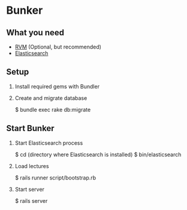 Bunker
======

## What you need

  - [RVM](http://rvm.io) (Optional, but recommended)
  - [Elasticsearch](http://www.elasticsearch.org/)

## Setup

  1. Install required gems with Bundler

  2. Create and migrate database

        $ bundle exec rake db:migrate

## Start Bunker

  1. Start Elasticsearch process

        $ cd (directory where Elasticsearch is installed)
        $ bin/elasticsearch

  2. Load lectures

        $ rails runner script/bootstrap.rb

  3. Start server

        $ rails server
